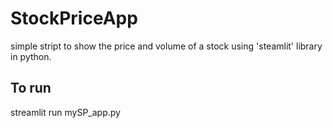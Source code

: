 # StockPriceApp
simple stript to show the price and volume of a stock using 'steamlit' library in python.

## To run
streamlit run mySP_app.py
